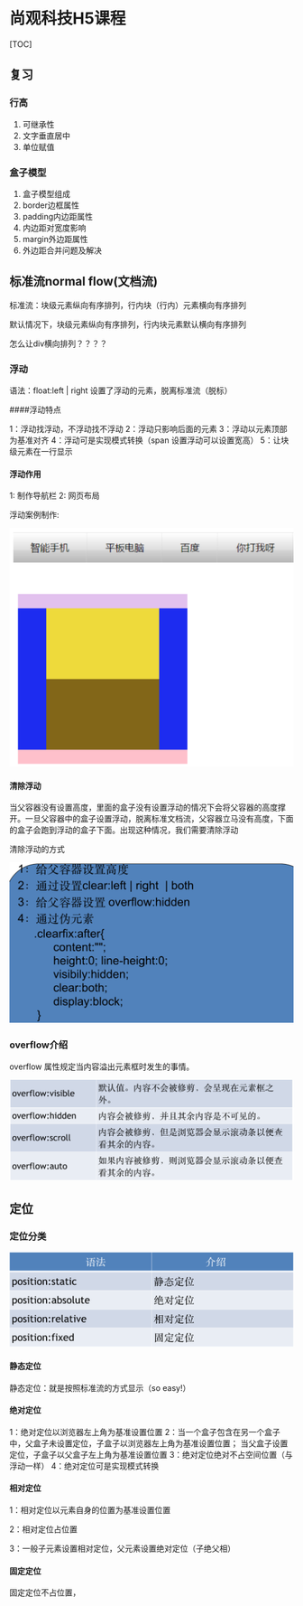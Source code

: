 # 尚观科技H5课程

[TOC]

## 复习

### 行高

1. 可继承性
2. 文字垂直居中
3. 单位赋值

### 盒子模型

1. 盒子模型组成
2. border边框属性
3. padding内边距属性
4. 内边距对宽度影响
5. margin外边距属性
6. 外边距合并问题及解决

## 标准流normal flow(文档流)

标准流：块级元素纵向有序排列，行内块（行内）元素横向有序排列

默认情况下，块级元素纵向有序排列，行内块元素默认横向有序排列

怎么让div横向排列？？？？

### 浮动

语法：float:left  |  right
设置了浮动的元素，脱离标准流（脱标）

####浮动特点

1：浮动找浮动，不浮动找不浮动
2：浮动只影响后面的元素
3：浮动以元素顶部为基准对齐
4：浮动可是实现模式转换（span 设置浮动可以设置宽高）
5：让块级元素在一行显示

#### 浮动作用

1: 制作导航栏
2: 网页布局

浮动案例制作:

![](1.png)

#### 清除浮动

当父容器没有设置高度，里面的盒子没有设置浮动的情况下会将父容器的高度撑开。一旦父容器中的盒子设置浮动，脱离标准文档流，父容器立马没有高度，下面的盒子会跑到浮动的盒子下面。出现这种情况，我们需要清除浮动

清除浮动的方式

![](2.png)

### overflow介绍

overflow 属性规定当内容溢出元素框时发生的事情。

![](3.png)

## 定位

### 定位分类

![](4.png)

#### 静态定位

静态定位：就是按照标准流的方式显示（so   easy!）

#### 绝对定位

1：绝对定位以浏览器左上角为基准设置位置
2：当一个盒子包含在另一个盒子中，父盒子未设置定位，子盒子以浏览器左上角为基准设置位置； 当父盒子设置定位，子盒子以父盒子左上角为基准设置位置
3：绝对定位绝对不占空间位置（与浮动一样）
4：绝对定位可是实现模式转换

#### 相对定位

1：相对定位以元素自身的位置为基准设置位置

2：相对定位占位置

3：一般子元素设置相对定位，父元素设置绝对定位（子绝父相）

#### 固定定位

固定定位不占位置，

